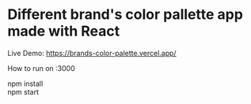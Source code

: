 <h1> Different brand's color pallette app made with React </h1>

Live Demo: <a href='https://brands-color-palette.vercel.app/'>https://brands-color-palette.vercel.app/</a>

How to run on :3000

npm install
<br>
npm start
